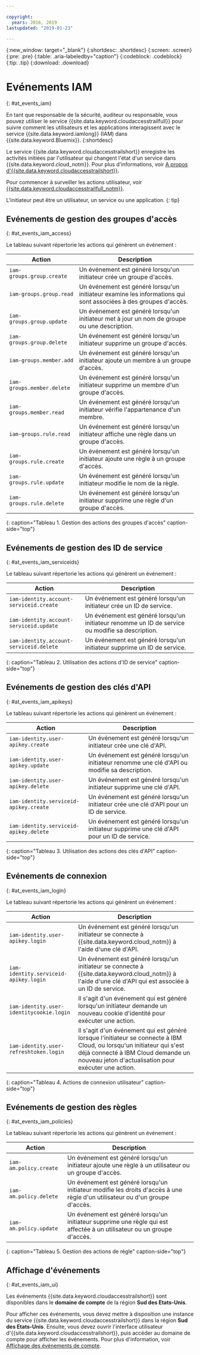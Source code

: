 ```yaml
---

copyright:
  years: 2016, 2019
lastupdated: "2019-01-23"

---
```


{:new_window: target="_blank"}
{:shortdesc: .shortdesc}
{:screen: .screen}
{:pre: .pre}
{:table: .aria-labeledby="caption"}
{:codeblock: .codeblock}
{:tip: .tip}
{:download: .download}


# Evénements IAM
{: #at_events_iam}

En tant que responsable de la sécurité, auditeur ou responsable, vous pouvez utiliser le service {{site.data.keyword.cloudaccesstrailfull}} pour suivre comment les utilisateurs et les applications interagissent avec le service {{site.data.keyword.iamlong}} (IAM) dans {{site.data.keyword.Bluemix}}. 
{:shortdesc}

Le service {{site.data.keyword.cloudaccesstrailshort}} enregistre les activités initiées par l'utilisateur qui changent l'état d'un service dans {{site.data.keyword.cloud_notm}}. Pour plus d'informations, voir [A propos d'{{site.data.keyword.cloudaccesstrailshort}}](/docs/services/cloud-activity-tracker/activity_tracker_ov.html#activity_tracker_ov ).

Pour commencer à surveiller les actions utilisateur, voir [{{site.data.keyword.cloudaccesstrailfull_notm}}](/docs/services/cloud-activity-tracker/index.html#getting-started-with-cla). 

L'initiateur peut être un utilisateur, un service ou une application.
{: tip}

## Evénements de gestion des groupes d'accès
{: #at_events_iam_access}

Le tableau suivant répertorie les actions qui génèrent un événement :

| Action | Description |
|----------|---------|
| `iam-groups.group.create`   | Un événement est généré lorsqu'un initiateur crée un groupe d'accès. | 
| `iam-groups.group.read`     | Un événement est généré lorsqu'un initiateur examine les informations qui sont associées à des groupes d'accès. |
| `iam-groups.group.update`   | Un événement est généré lorsqu'un initiateur met à jour un nom de groupe ou une description. |
| `iam-groups.group.delete`   | Un événement est généré lorsqu'un initiateur supprime un groupe d'accès. |
| `iam-groups.member.add`     | Un événement est généré lorsqu'un initiateur ajoute un membre à un groupe d'accès. |
| `iam-groups.member.delete`  | Un événement est généré lorsqu'un initiateur supprime un membre d'un groupe d'accès. |
| `iam-groups.member.read`    | Un événement est généré lorsqu'un initiateur vérifie l'appartenance d'un membre. |
| `iam-groups.rule.read`      | Un événement est généré lorsqu'un initiateur affiche une règle dans un groupe d'accès. |
| `iam-groups.rule.create`    | Un événement est généré lorsqu'un initiateur ajoute une règle à un groupe d'accès. |
| `iam-groups.rule.update`    | Un événement est généré lorsqu'un initiateur modifie le nom de la règle. |
| `iam-groups.rule.delete`    | Un événement est généré lorsqu'un initiateur supprime une règle d'un groupe d'accès. |
{: caption="Tableau 1. Gestion des actions des groupes d'accès" caption-side="top"} 



## Evénements de gestion des ID de service
{: #at_events_iam_serviceids}

Le tableau suivant répertorie les actions qui génèrent un événement :

| Action | Description |
|----------|---------|
| `iam-identity.account-serviceid.create` | Un événement est généré lorsqu'un initiateur crée un ID de service.  | 
| `iam-identity.account-serviceid.update` | Un événement est généré lorsqu'un initiateur renomme un ID de service ou modifie sa description. | 
| `iam-identity.account-serviceid.delete` | Un événement est généré lorsqu'un initiateur supprime un ID de service. | 
{: caption="Tableau 2. Utilisation des actions d'ID de service" caption-side="top"} 


## Evénements de gestion des clés d'API
{: #at_events_iam_apikeys}

Le tableau suivant répertorie les actions qui génèrent un événement :

| Action | Description |
|----------|---------|
| `iam-identity.user-apikey.create`      | Un événement est généré lorsqu'un initiateur crée une clé d'API. | 
| `iam-identity.user-apikey.update`      | Un événement est généré lorsqu'un initiateur renomme une clé d'API ou modifie sa description. |  
| `iam-identity.user-apikey.delete`      | Un événement est généré lorsqu'un initiateur supprime une clé d'API. |  
| `iam-identity.serviceid-apikey.create` | Un événement est généré lorsqu'un initiateur crée une clé d'API pour un ID de service. |  
| `iam-identity.serviceid-apikey.delete` | Un événement est généré lorsqu'un initiateur supprime une clé d'API pour un ID de service. |  
{: caption="Tableau 3. Utilisation des actions des clés d'API" caption-side="top"} 


## Evénements de connexion
{: #at_events_iam_login}

Le tableau suivant répertorie les actions qui génèrent un événement :

| Action | Description |
|----------|---------|
| `iam-identity.user-apikey.login`         | Un événement est généré lorsqu'un initiateur se connecte à {{site.data.keyword.cloud_notm}} à l'aide d'une clé d'API. |  
| `iam-identity.serviceid-apikey.login`    | Un événement est généré lorsqu'un initiateur se connecte à {{site.data.keyword.cloud_notm}} à l'aide d'une clé d'API qui est associée à un ID de service. |  
| `iam-identity.user-identitycookie.login` | Il s'agit d'un événement qui est généré lorsqu'un initiateur demande un nouveau cookie d'identité pour exécuter une action. |
| `iam-identity.user-refreshtoken.login`   | Il s'agit d'un événement qui est généré lorsque l'initiateur se connecte à IBM Cloud, ou lorsqu'un initiateur qui s'est déjà connecté à IBM Cloud demande un nouveau jeton d'actualisation pour exécuter une action. |
{: caption="Tableau 4. Actions de connexion utilisateur" caption-side="top"} 


## Evénements de gestion des règles
{: #at_events_iam_policies}

Le tableau suivant répertorie les actions qui génèrent un événement :

| Action | Description |
|----------|---------|
| `iam-am.policy.create` | Un événement est généré lorsqu'un initiateur ajoute une règle à un utilisateur ou un groupe d'accès. |
| `iam-am.policy.delete` | Un événement est généré lorsqu'un initiateur modifie les droits d'accès à une règle d'un utilisateur ou d'un groupe d'accès.|
| `iam-am.policy.update` | Un événement est généré lorsqu'un initiateur supprime une règle qui est affectée à un utilisateur ou un groupe d'accès. |
{: caption="Tableau 5. Gestion des actions de règle" caption-side="top"} 


## Affichage d'événements
{: #at_events_iam_ui}

Les événements {{site.data.keyword.cloudaccesstrailshort}} sont disponibles dans le **domaine de compte** de la région **Sud des Etats-Unis**.

Pour afficher ces événements, vous devez mettre à disposition une instance du service {{site.data.keyword.cloudaccesstrailshort}} dans la région **Sud des Etats-Unis**. Ensuite, vous devez ouvrir l'interface utilisateur d'{{site.data.keyword.cloudaccesstrailshort}}, puis accéder au domaine de compte pour afficher les événements. Pour plus d'information, voir [Affichage des événements de compte](/docs/services/cloud-activity-tracker/how-to/manage-events-ui/viewing_events.html#account_events).

